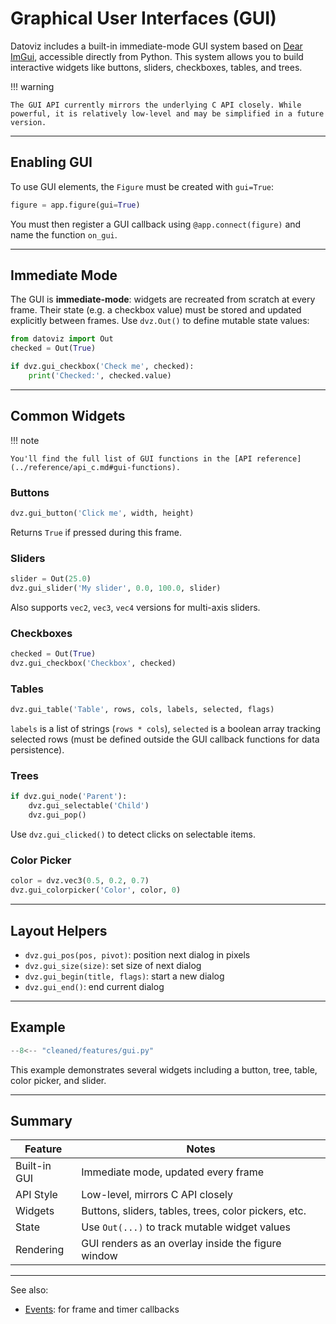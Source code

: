 # Graphical User Interfaces (GUI)

Datoviz includes a built-in immediate-mode GUI system based on [Dear ImGui](https://github.com/ocornut/imgui), accessible directly from Python. This system allows you to build interactive widgets like buttons, sliders, checkboxes, tables, and trees.

!!! warning

    The GUI API currently mirrors the underlying C API closely. While powerful, it is relatively low-level and may be simplified in a future version.

---

## Enabling GUI

To use GUI elements, the `Figure` must be created with `gui=True`:

```python
figure = app.figure(gui=True)
```

You must then register a GUI callback using `@app.connect(figure)` and name the function `on_gui`.

---

## Immediate Mode

The GUI is **immediate-mode**: widgets are recreated from scratch at every frame. Their state (e.g. a checkbox value) must be stored and updated explicitly between frames. Use `dvz.Out()` to define mutable state values:

```python
from datoviz import Out
checked = Out(True)

if dvz.gui_checkbox('Check me', checked):
    print('Checked:', checked.value)
```

---

## Common Widgets

!!! note

    You'll find the full list of GUI functions in the [API reference](../reference/api_c.md#gui-functions).

### Buttons

```python
dvz.gui_button('Click me', width, height)
```

Returns `True` if pressed during this frame.

### Sliders

```python
slider = Out(25.0)
dvz.gui_slider('My slider', 0.0, 100.0, slider)
```

Also supports `vec2`, `vec3`, `vec4` versions for multi-axis sliders.

### Checkboxes

```python
checked = Out(True)
dvz.gui_checkbox('Checkbox', checked)
```

### Tables

```python
dvz.gui_table('Table', rows, cols, labels, selected, flags)
```

`labels` is a list of strings (`rows * cols`), `selected` is a boolean array tracking selected rows (must be defined outside the GUI callback functions for data persistence).

### Trees

```python
if dvz.gui_node('Parent'):
    dvz.gui_selectable('Child')
    dvz.gui_pop()
```

Use `dvz.gui_clicked()` to detect clicks on selectable items.

### Color Picker

```python
color = dvz.vec3(0.5, 0.2, 0.7)
dvz.gui_colorpicker('Color', color, 0)
```

---

## Layout Helpers

* `dvz.gui_pos(pos, pivot)`: position next dialog in pixels
* `dvz.gui_size(size)`: set size of next dialog
* `dvz.gui_begin(title, flags)`: start a new dialog
* `dvz.gui_end()`: end current dialog

---

## Example

```python
--8<-- "cleaned/features/gui.py"
```

This example demonstrates several widgets including a button, tree, table, color picker, and slider.

---

## Summary

| Feature      | Notes                                                |
| ------------ | ---------------------------------------------------- |
| Built-in GUI | Immediate mode, updated every frame                  |
| API Style    | Low-level, mirrors C API closely                     |
| Widgets      | Buttons, sliders, tables, trees, color pickers, etc. |
| State        | Use `Out(...)` to track mutable widget values        |
| Rendering    | GUI renders as an overlay inside the figure window   |

---

See also:

* [Events](events.md): for frame and timer callbacks
